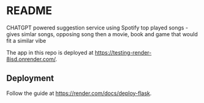 # README

CHATGPT powered suggestion service using Spotify top played songs - gives simlar songs, opposing song then a movie, book and game that would fit a similar vibe

The app in this repo is deployed at https://testing-render-8isd.onrender.com/.

## Deployment

Follow the guide at https://render.com/docs/deploy-flask.
